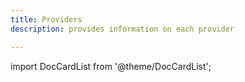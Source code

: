 ```yaml
---
title: Providers
description: provides information on each provider

---
```


import DocCardList from '@theme/DocCardList';

<DocCardList />
